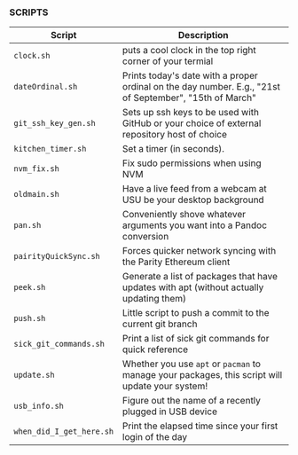 ### SCRIPTS

| Script | Description  |
|--------|--------------|
| `clock.sh` | puts a cool clock in the top right corner of your termial |
| `dateOrdinal.sh` | Prints today's date with a proper ordinal on the day number. E.g., "21st of September", "15th of March" |
| `git_ssh_key_gen.sh` | Sets up ssh keys to be used with GitHub or your choice of external repository host of choice |
| `kitchen_timer.sh` | Set a timer (in seconds).|
| `nvm_fix.sh` | Fix sudo permissions when using NVM |
| `oldmain.sh` | Have a live feed from a webcam at USU be your desktop background |
| `pan.sh` | Conveniently shove whatever arguments you want into a Pandoc conversion |
| `pairityQuickSync.sh` | Forces quicker network syncing with the Parity Ethereum client |
| `peek.sh` | Generate a list of packages that have updates with apt (without actually updating them) |
| `push.sh` | Little script to push a commit to the current git branch |
| `sick_git_commands.sh` | Print a list of sick git commands for quick reference |
| `update.sh` | Whether you use `apt` or `pacman` to manage your packages, this script will update your system! |
| `usb_info.sh` | Figure out the name of a recently plugged in USB device |
| `when_did_I_get_here.sh` | Print the elapsed time since your first login of the day |
